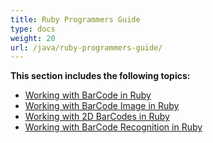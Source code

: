 ```yaml
---
title: Ruby Programmers Guide
type: docs
weight: 20
url: /java/ruby-programmers-guide/
---
```


**This section includes the following topics:**

- [Working with BarCode in Ruby](/barcode/java/working-with-barcode-in-ruby-html/)
- [Working with BarCode Image in Ruby](/barcode/java/working-with-barcode-image-in-ruby-html/)
- [Working with 2D BarCodes in Ruby](/barcode/java/working-with-2d-barcodes-in-ruby-html/)
- [Working with BarCode Recognition in Ruby](/barcode/java/working-with-barcode-recognition-in-ruby-html/)
